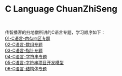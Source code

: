 # C Language ChuanZhiSeng

<br/>

传智播客的扫地僧所讲的C语言专题，学习顺序如下：  
[01-C语言-内存四区专题](/c-language-chuanzhiseng/01-C语言-内存四区专题/C语言-内存四区专题.md)  
[02-C语言-数组专题](/c-language-chuanzhiseng/02-C语言-数组专题/C语言-数组专题.md)  
[03-C语言-指针专题](/c-language-chuanzhiseng/03-C语言-指针专题/C语言-指针专题.md)  
[04-C语言-字符串专题](/c-language-chuanzhiseng/04-C语言-字符串专题/C语言-字符串专题.md)  
[05-C语言-字符串项目开发模型](/c-language-chuanzhiseng/05-C语言-字符串项目开发模型/C语言-字符串项目开发模型.md)  
[06-C语言-结构体专题](/c-language-chuanzhiseng/06-C语言-结构体专题/C语言-结构体专题.md)  

